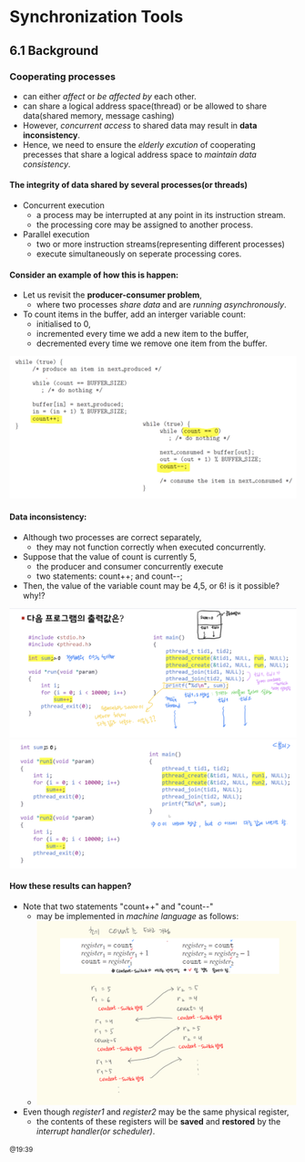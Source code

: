 # Synchronization Tools

## 6.1 Background

### Cooperating processes
- can either _affect_ or _be affected by_ each other.
- can share a logical address space(thread) or be allowed to share data(shared memory, message cashing)
- However, _concurrent access_ to shared data may result in **data inconsistency**.
- Hence, we need to ensure the _elderly excution_ of cooperating precesses that share a logical address space to _maintain data consistency_.

#### The integrity of data shared by several processes(or threads)

- Concurrent execution
  - a process may be interrupted at any point in its instruction stream.
  - the processing core may be assigned to another process.
- Parallel execution
  - two or more instruction streams(representing different processes)
  - execute simultaneously on seperate processing cores.


#### Consider an example of how this is happen:
- Let us revisit the **producer-consumer problem**, 
  - where two processes _share data_ and are _running asynchronously_.
- To count items in the buffer, add an interger variable count:
  - initialised to 0,
  - incremented every time we add a new item to the buffer,
  - decremented every time we remove one item from the buffer.

![](img/01-integrity-of-data.png)

#### Data inconsistency:
- Although two processes are correct separately,
  - they may not function correctly when executed concurrently.
- Suppose that the value of count is currently 5,
  - the producer and consumer concurrently execute
  - two statements: count++; and count--;
- Then, the value of the variable count may be 4,5, or 6! is it possible? why!?

![](img/02-integrity-of-data.png)
![](img/03-integrity-of-data.png)

#### How these results can happen?
- Note that two statements "count++" and "count--"
  - may be implemented in _machine language_ as follows:
  - ![](img/04-integrity-of-data.png)
- Even though _register1_ and _register2_ may be the same physical register,
  - the contents of these registers will be **saved** and **restored** by the _interrupt handler(or scheduler)_.

<small>@19:39</small>